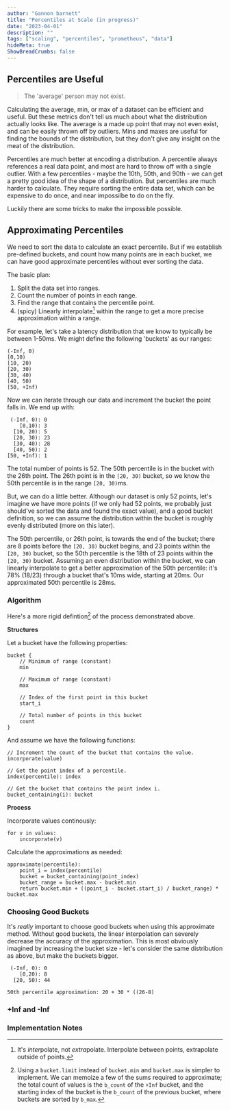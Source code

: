 ```yaml
---
author: "Gannon barnett"
title: "Percentiles at Scale (in progress)"
date: "2023-04-01"
description: ""
tags: ["scaling", "percentiles", "prometheus", "data"]
hideMeta: true
ShowBreadCrumbs: false
---
```


## Percentiles are Useful
> The 'average' person may not exist.


Calculating the average, min, or max of a dataset can be efficient and useful. But these metrics don't tell us much about what the distribution actually looks like. The average is a made up point that may not even exist, and can be easily thrown off by outliers. Mins and maxes are useful for finding the bounds of the distribution, but they don't give any insight on the meat of the distribution. 

Percentiles are much better at encoding a distribution. A percentile always references a real data point, and most are hard to throw off with a single outlier. With a few percentiles - maybe the 10th, 50th, and 90th - we can get a pretty good idea of the shape of a distribution. But percentiles are much harder to calculate. They require sorting the entire data set, which can be expensive to do once, and near impossilbe to do on the fly. 

Luckily there are some tricks to make the impossible possible. 

## Approximating Percentiles
We need to sort the data to calculate an exact percentile. But if we establish pre-defined buckets, and count how many points are in each bucket, we can have good approximate percentiles without ever sorting the data. 

The basic plan:
1. Split the data set into ranges.
2. Count the number of points in each range.
3. Find the range that contains the percentile point.
4. (spicy) Linearly interpolate[^1] within the range to get a more precise approximation within a range.
[^1]: It's *inter*polate, not *extra*polate. Interpolate between points, extrapolate outside of points.

For example, let's take a latency distribution that we know to typically be between 1-50ms. We might define the following 'buckets' as our ranges:
```
(-Inf, 0)
[0,10)
[10, 20)
[20, 30)
[30, 40)
[40, 50)
[50, +Inf)
```

Now we can iterate through our data and increment the bucket the point falls in. We end up with:
```
 (-Inf, 0): 0 
    [0,10): 3
  [10, 20): 5
  [20, 30): 23
  [30, 40): 28
  [40, 50): 2
[50, +Inf): 1
```

The total number of points is 52. The 50th percentile is in the bucket with the 26th point. The 26th point is in the `[20, 30)` bucket, so we know the 50th percentile is in the range `[20, 30)`ms. 

But, we can do a little better. Although our dataset is only 52 points, let's imagine we have more points (if we only had 52 points, we probably just should've sorted the data and found the exact value), and a good bucket definition, so we can assume the distribution within the bucket is roughly evenly distributed (more on this later). 

The 50th percentile, or 26th point, is towards the end of the bucket; there are 8 points before the `[20, 30)` bucket begins, and 23 points within the `[20, 30)` bucket, so the 50th percentile is the 18th of 23 points within the `[20, 30)` bucket. Assuming an even distribution within the bucket, we can linearly interpolate to get a better approximation of the 50th percentile: it's 78% (18/23) through a bucket that's 10ms wide, starting at 20ms. Our approximated 50th percentile is 28ms. 

### Algorithm
Here's a more rigid defintion[^2] of the process demonstrated above. 
[^2]: Using a `bucket.limit` instead of `bucket.min` and `bucket.max` is simpler to implement. We can memoize a few of the sums required to approximate; the total count of values is the `b_count` of the `+Inf` bucket, and the starting index of the bucket is the `b_count` of the previous bucket, where buckets are sorted by `b_max`.

**Structures**

Let a bucket have the following properties:
```
bucket {
    // Minimum of range (constant)
    min

    // Maximum of range (constant)
    max

    // Index of the first point in this bucket
    start_i

    // Total number of points in this bucket
    count
}
```
And assume we have the following functions:
```
// Increment the count of the bucket that contains the value.
incorporate(value)

// Get the point index of a percentile.
index(percentile): index

// Get the bucket that contains the point index i.
bucket_containing(i): bucket
```

**Process**

Incorporate values continously:
```
for v in values:
    incorporate(v) 
```

Calculate the approximations as needed:
```
approximate(percentile):
    point_i = index(percentile)
    bucket = bucket_containing(point_index)
    bucket_range = bucket.max - bucket.min
    return bucket.min + ((point_i - bucket.start_i) / bucket_range) * bucket.max
```
### Choosing Good Buckets
It's *really* important to choose good buckets when using this approximate method. Without good buckets, the linear interpolation can severely decrease the accuracy of the approximation. This is most obviously imagined by increasing the bucket size - let's consider the same distribution as above, but make the buckets bigger.
```
 (-Inf, 0): 0 
    [0,20): 8
  [20, 50): 44

50th percentile approximation: 20 + 30 * ((26-8) 
```

### +Inf and -Inf

### Implementation Notes
